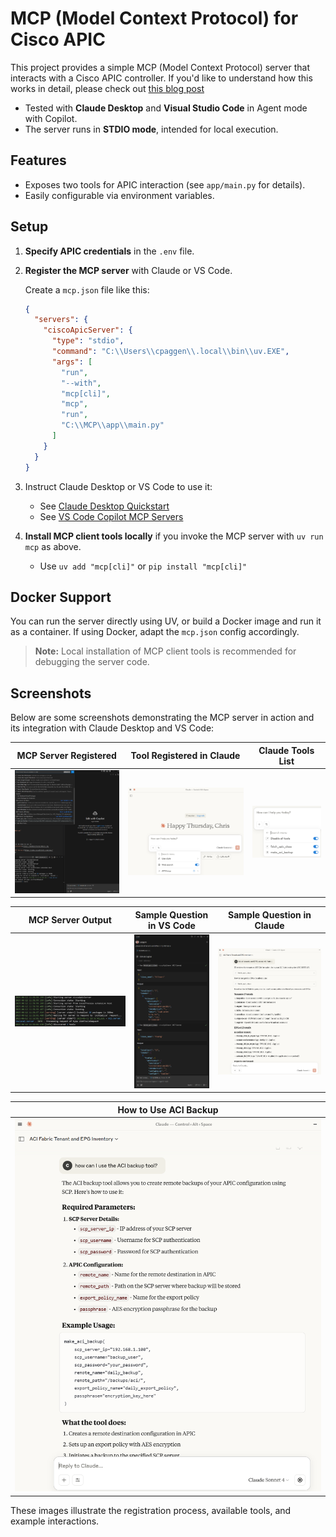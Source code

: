 # MCP (Model Context Protocol) for Cisco APIC

This project provides a simple MCP (Model Context Protocol) server that interacts with a Cisco APIC controller.
If you'd like to understand how this works in detail, please check out [this blog post](https://medium.com/@cpaggen/putting-ai-to-work-with-your-cisco-application-centric-infrastructure-fabric-a-mcp-server-for-aci-838e6fe62022)

- Tested with **Claude Desktop** and **Visual Studio Code** in Agent mode with Copilot.
- The server runs in **STDIO mode**, intended for local execution.

## Features

- Exposes two tools for APIC interaction (see `app/main.py` for details).
- Easily configurable via environment variables.

## Setup

1. **Specify APIC credentials** in the `.env` file.
2. **Register the MCP server** with Claude or VS Code.

   Create a `mcp.json` file like this:

   ```json
   {
     "servers": {
       "ciscoApicServer": {
         "type": "stdio",
         "command": "C:\\Users\\cpaggen\\.local\\bin\\uv.EXE",
         "args": [
           "run",
           "--with",
           "mcp[cli]",
           "mcp",
           "run",
           "C:\\MCP\\app\\main.py"
         ]
       }
     }
   }
   ```

3. Instruct Claude Desktop or VS Code to use it:
   - See [Claude Desktop Quickstart](https://modelcontextprotocol.io/quickstart/user)
   - See [VS Code Copilot MCP Servers](https://code.visualstudio.com/docs/copilot/chat/mcp-servers)

4. **Install MCP client tools locally** if you invoke the MCP server with `uv run mcp` as above.
   - Use ```uv add "mcp[cli]"``` or ```pip install "mcp[cli]"```

## Docker Support

You can run the server directly using UV, or build a Docker image and run it as a container. If using Docker, adapt the `mcp.json` config accordingly.

> **Note:** Local installation of MCP client tools is recommended for debugging the server code.

## Screenshots

Below are some screenshots demonstrating the MCP server in action and its integration with Claude Desktop and VS Code:

| MCP Server Registered | Tool Registered in Claude | Claude Tools List |
|----------------------|--------------------------|------------------|
| ![MCP Server Registered](screenshots/01a-mcp_server_registered.png) | ![Tool Registered in Claude](screenshots/01b-tool_registered_in_claude.png) | ![Claude Tools List](screenshots/01c-claude_tools_list.png) |

| MCP Server Output | Sample Question in VS Code | Sample Question in Claude |
|-------------------|---------------------------|--------------------------|
| ![MCP Server Output](screenshots/02-mcp_server_output.png) | ![Sample Question VS Code](screenshots/03a-sample_question_vscode.png) | ![Sample Claude Question](screenshots/03b-sample_claude_question.png) |

| How to Use ACI Backup |
|----------------------|
| ![How to Use ACI Backup](screenshots/04-how_to_use_aci_backup.png) |

These images illustrate the registration process, available tools, and example interactions.
